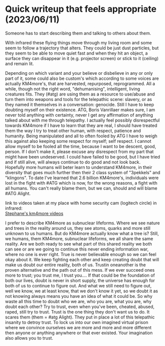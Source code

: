 # Quick writeup that feels appropriate (2023/06/11)   
Someone has to start describing them and talking to others about them. 

With infrared these flying things move through my living room and some seem to follow a trajectory that alters. They could be just dust particles, but they seem to be able to move quiet fast and when they hit an object, a surface they can disappear in it (e.g. projector screen) or stick to it (ceiling) and remain lit.

Depending on which variant and your believe or disbelieve in any or only part of it, some could also be custom's which according to some voices are actually KM4more's, that are harvested, repurposed, reprogrammed. All a while, though not the right word, "dehumanising", intelligent, living creatures fits. They (#atg) are using them as a resource to use/abuse and turn them into weapons and tools for the telepathic scene: slavery, or as they named it themselves in a conversation: genocide. Still I have to keep doubting myself on their existence. ATG, Boris Vanrillaer makes sure, I am never told anything with certainty, never I get any affirmation of anything talked about with me through telepathy. I actually feel possibly disrespectful towards KM4more if I have to learn that they are real, I should have treated them the way I try to treat other human, with respect, patience and humanity. Being manipulated and all to often fooled by ATG I have to weigh this against also keeping some respect for myself; self respect. I cannot allow myself to be fooled all the time, because I want to be descent, good, person. If I don't make it, please excuse any disrespect from my part that might have been undeserved. I could have failed to be good, but I have tried and if still alive, will always continue to do good and not look back. Hopefully more humans will beter learn to understand KM4more, in their diversity that goes much further then their 2 class system of "3pekkels" and "klingons".
To date I've learned that 2.6 billion KM4more's, individuals were lost in the fight with #ATG which is now, for the wrong reasons, a fight with all humans. You can't really blame them, but we can, should and will blame #ATG Alight.

link to videos taken at my place with home security cam (logitech circle) in infrared:    
[Stephane's km4more videos](https://github.com/stepvda/published/tree/6dc821000893fc11a90bbc48137ff3d09f7870c1/lib/km4more_vids)

I prefer to describe KM4more as subnuclear lifeforms. Where we see nature and trees in the reality around us, they see atoms, quarks and more still unknown to us humans. But do KM4more actually know what a tree is? Still, we humans, them KM4more, subnuclear lifeforms, we all share the same reality. Are we both ready to see what part of this shared reality we both can see or are we going to continue this never ending information war, where no one is ever right. True is never believable enough so we can feel okay about it. We keep fighting each other and keep creating doubt that will make us doubt our entire reality, both of us. Trustin oneanother is the proven alternative and the path out of this mess. If we ever succeed ones more to trust; you trust me, I trust you.... If that could be the foundation of both our lives, doubt is never in short supply, the universe has enough for both of us to continue to figure out. And what we still need to figure out, well we know, we at least know, that we don't know it yet, so we doubt it as not knowing always means you have an idea of what it could be. So why waste all this time to doubt who we are, who you are, what you are, why doubt each other? Try to trust, even when you've been, cheated, abused, raped, still try to trust. Trust is the one thing they don't want us to do. It scares them (them = #atg Alight). They put in place a lot of this telepathic insanity to detroy trust. To lock us into our own imagined virtual prison where we convince ourselves we are more and more and more different then anyone or anything anywhere or that ever existed. Your imagination also allows you to trust. 



